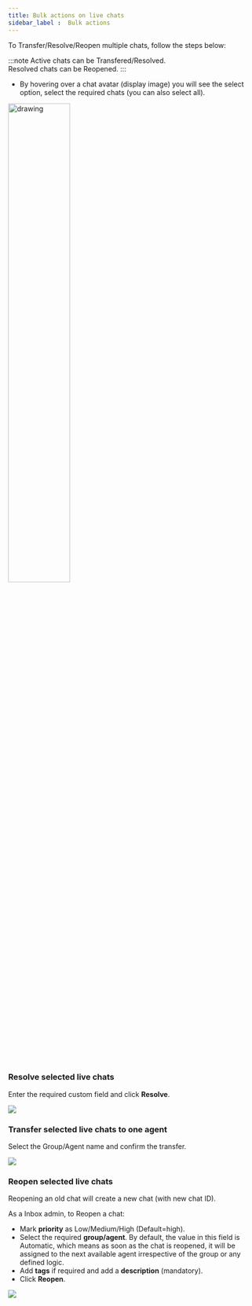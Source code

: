 ```yaml
---
title: Bulk actions on live chats
sidebar_label :  Bulk actions 
---
```


To Transfer/Resolve/Reopen multiple chats, follow the steps below: 

:::note 
Active chats can be Transfered/Resolved.   
Resolved chats can be Reopened.
:::

- By hovering over a chat avatar (display image) you will see the select option, select the required chats (you can also select all).

<img src="https://i.imgur.com/7b4DlPw.png" alt="drawing" width="50%"/>   

### Resolve selected live chats   

Enter the required custom field and click **Resolve**.   

![](https://i.imgur.com/TL55Szx.png)


### Transfer selected live chats to one agent 

Select the Group/Agent name and confirm the transfer.

![](https://i.imgur.com/nivfDTH.png)

### Reopen selected live chats 
 
Reopening an old chat will create a new chat (with new chat ID).     

As a Inbox admin, to Reopen a chat:
- Mark **priority** as Low/Medium/High (Default=high).
- Select the required **group/agent**. By default, the value in this field is Automatic, which means as soon as the chat is reopened, it will be assigned to the next available agent irrespective of the group or any defined logic. 
- Add **tags** if required and add a **description** (mandatory). 
- Click **Reopen**.

![](https://i.imgur.com/OVNAirZ.png)


